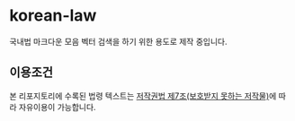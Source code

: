 # korean-law

국내법 마크다운 모음
벡터 검색을 하기 위한 용도로 제작 중입니다.

## 이용조건

본 리포지토리에 수록된 법령 텍스트는 [저작권법 제7조(보호받지 못하는 저작물)](laws/copyright/main/chapter-2/section-1/article-7.md)에 따라 자유이용이 가능합니다.
